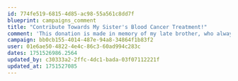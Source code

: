 ```yaml
---
id: 774fe519-6815-4d85-ac98-55a561c8dd7f
blueprint: campaigns_comment
title: "Contribute Towards My Sister's Blood Cancer Treatment!"
comment: 'This donation is made in memory of my late brother, who always believed in giving back to society. Supporting this cause is a way for me to keep his spirit alive. I trust that the funds will be used wisely to help those who truly need it. Thank you for creating a platform where people like us can make a difference.'
campaign: bb0cb155-4014-487e-94a8-34864f1b83f2
user: 01e6ae50-4822-4e4c-86c3-60ad994c283c
dates: 1751526986.2564
updated_by: c30333a2-2ffc-4dc1-bada-03f07112221f
updated_at: 1751527085
---
```

